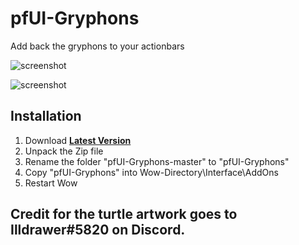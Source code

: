 # pfUI-Gryphons
 Add back the gryphons to your actionbars


![screenshot](https://i.imgur.com/RchjTen.png)

![screenshot](https://i.imgur.com/zZuh2M2.png)

## Installation
1. Download **[Latest Version](https://github.com/mrrosh/pfUI-Gryphons/archive/refs/heads/master.zip)**
2. Unpack the Zip file
3. Rename the folder "pfUI-Gryphons-master" to "pfUI-Gryphons"
4. Copy "pfUI-Gryphons" into Wow-Directory\Interface\AddOns
5. Restart Wow

## Credit for the turtle artwork goes to Illdrawer#5820 on Discord.
